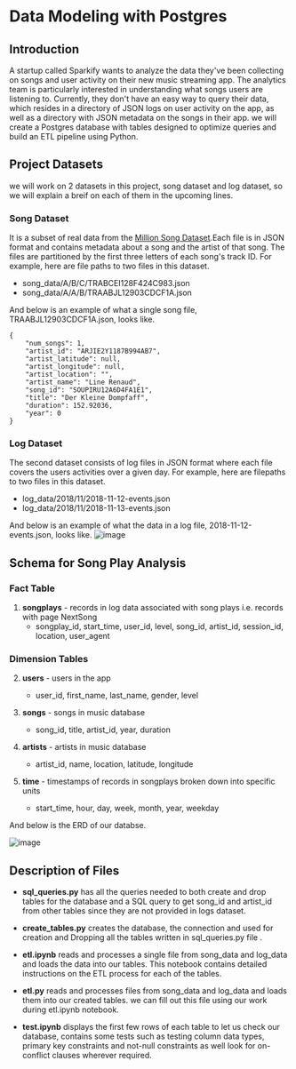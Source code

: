 #  Data Modeling with Postgres

## Introduction 

A startup called Sparkify wants to analyze the data they've been collecting on songs and user activity on their new music streaming app.
The analytics team is particularly interested in understanding what songs users are listening to.
Currently, they don't have an easy way to query their data, which resides in a directory of JSON logs on user activity on the app, as well as a directory
with JSON metadata on the songs in their app.
we will create a Postgres database with tables designed to optimize queries and build an ETL pipeline using Python.


## Project Datasets

we will work on 2 datasets in this project, song dataset and log dataset, so we will explain a breif on each of them in the upcoming lines.

### Song Dataset
It is a subset of real data from the [Million Song Dataset](https://labrosa.ee.columbia.edu/millionsong/).Each file is in JSON format and contains metadata
about a song and the artist of that song. The files are partitioned by the first three letters of each song's track ID. For example, here are file paths to
two files in this dataset.

- song_data/A/B/C/TRABCEI128F424C983.json
- song_data/A/A/B/TRAABJL12903CDCF1A.json

And below is an example of what a single song file, TRAABJL12903CDCF1A.json, looks like.
```
{
    "num_songs": 1,
    "artist_id": "ARJIE2Y1187B994AB7",
    "artist_latitude": null,
    "artist_longitude": null,
    "artist_location": "",
    "artist_name": "Line Renaud",
    "song_id": "SOUPIRU12A6D4FA1E1",
    "title": "Der Kleine Dompfaff",
    "duration": 152.92036,
    "year": 0
}
```

### Log Dataset

The second dataset consists of log files in JSON format where each file covers the users activities over a given day.
 For example, here are filepaths to two files in this dataset.
 
- log_data/2018/11/2018-11-12-events.json
- log_data/2018/11/2018-11-13-events.json


And below is an example of what the data in a log file, 2018-11-12-events.json, looks like.
![image](https://user-images.githubusercontent.com/49722916/201693400-7f50ae13-69e3-4644-9488-5504cf326e14.png)

## Schema for Song Play Analysis

### Fact Table
1. **songplays** - records in log data associated with song plays i.e. records with page NextSong
    - songplay_id, start_time, user_id, level, song_id, artist_id, session_id, location, user_agent


### Dimension Tables

2. **users** - users in the app
    - user_id, first_name, last_name, gender, level

3. **songs** - songs in music database
    - song_id, title, artist_id, year, duration

4. **artists** - artists in music database
    - artist_id, name, location, latitude, longitude
   
5. **time** - timestamps of records in songplays broken down into specific units
    - start_time, hour, day, week, month, year, weekday


And below is the ERD of our databse.


![image](https://user-images.githubusercontent.com/49722916/201710786-b957669f-5087-4c95-b277-c19404d23857.png)
  
  
## Description of Files

- **sql_queries.py**  has all the queries needed to both create and drop tables for the database and a SQL query to 
get song_id and artist_id from other tables since they are not provided in logs dataset. 

- **create_tables.py**  creates the database, the connection and used for creation and Dropping all the tables written in sql_queries.py file .

- **etl.ipynb**   reads and processes a single file from song_data and log_data and loads the data into our tables. This notebook
contains detailed instructions on the ETL process for each of the tables.

- **etl.py**  reads and processes files from song_data and log_data and loads them into our created tables. 
we can fill out this file using our work during etl.ipynb notebook.


- **test.ipynb**  displays the first few rows of each table to let us check our database, contains some tests such as testing column data types,
primary key constraints and not-null constraints as well look for on-conflict clauses wherever required.










